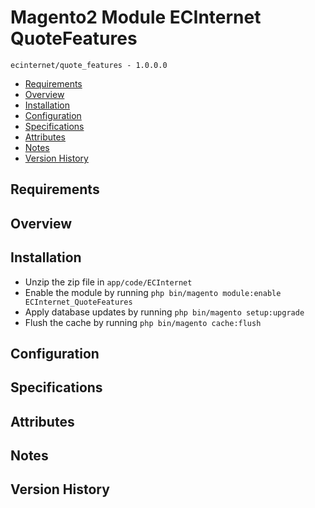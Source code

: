 # Magento2 Module ECInternet QuoteFeatures
``ecinternet/quote_features - 1.0.0.0``

- [Requirements](#requirements-header)
- [Overview](#overview-header)
- [Installation](#installation-header)
- [Configuration](#configuration-header)
- [Specifications](#specifications-header)
- [Attributes](#attributes-header)
- [Notes](#notes-header)
- [Version History](#version-history-header)
 
## Requirements

## Overview

## Installation
- Unzip the zip file in `app/code/ECInternet`
- Enable the module by running `php bin/magento module:enable ECInternet_QuoteFeatures`
- Apply database updates by running `php bin/magento setup:upgrade`
- Flush the cache by running `php bin/magento cache:flush`

## Configuration

## Specifications

## Attributes

## Notes

## Version History
